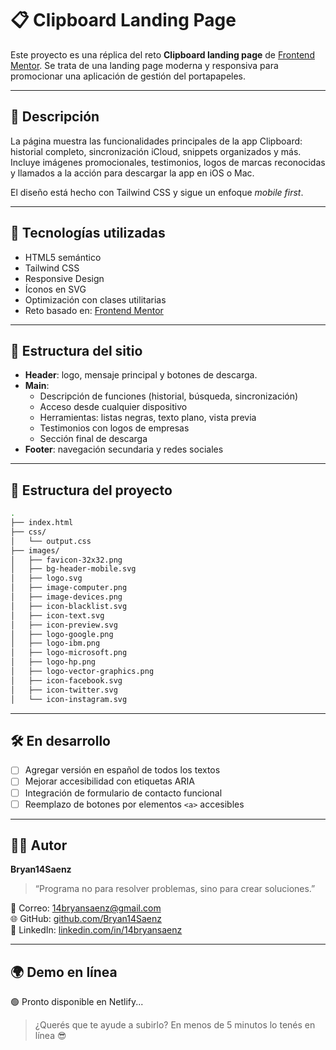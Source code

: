 # 📋 Clipboard Landing Page

Este proyecto es una réplica del reto **Clipboard landing page** de [Frontend Mentor](https://www.frontendmentor.io/challenges/clipboard-landing-page-24OZ-GH). Se trata de una landing page moderna y responsiva para promocionar una aplicación de gestión del portapapeles.

---

## 📌 Descripción

La página muestra las funcionalidades principales de la app Clipboard: historial completo, sincronización iCloud, snippets organizados y más.  
Incluye imágenes promocionales, testimonios, logos de marcas reconocidas y llamados a la acción para descargar la app en iOS o Mac.

El diseño está hecho con Tailwind CSS y sigue un enfoque *mobile first*.

---

## 🧩 Tecnologías utilizadas

- HTML5 semántico  
- Tailwind CSS  
- Responsive Design  
- Íconos en SVG  
- Optimización con clases utilitarias  
- Reto basado en: [Frontend Mentor](https://www.frontendmentor.io)

---

## 🧭 Estructura del sitio

- **Header**: logo, mensaje principal y botones de descarga.  
- **Main**:
  - Descripción de funciones (historial, búsqueda, sincronización)
  - Acceso desde cualquier dispositivo
  - Herramientas: listas negras, texto plano, vista previa
  - Testimonios con logos de empresas
  - Sección final de descarga
- **Footer**: navegación secundaria y redes sociales

---

## 📂 Estructura del proyecto

```bash
.
├── index.html
├── css/
│   └── output.css
├── images/
│   ├── favicon-32x32.png
│   ├── bg-header-mobile.svg
│   ├── logo.svg
│   ├── image-computer.png
│   ├── image-devices.png
│   ├── icon-blacklist.svg
│   ├── icon-text.svg
│   ├── icon-preview.svg
│   ├── logo-google.png
│   ├── logo-ibm.png
│   ├── logo-microsoft.png
│   ├── logo-hp.png
│   ├── logo-vector-graphics.png
│   ├── icon-facebook.svg
│   ├── icon-twitter.svg
│   └── icon-instagram.svg
```

---

## 🛠️ En desarrollo

- [ ] Agregar versión en español de todos los textos  
- [ ] Mejorar accesibilidad con etiquetas ARIA  
- [ ] Integración de formulario de contacto funcional  
- [ ] Reemplazo de botones por elementos `<a>` accesibles

---

## 🧑‍💻 Autor

**Bryan14Saenz**

> “Programa no para resolver problemas, sino para crear soluciones.”

📧 Correo: [14bryansaenz@gmail.com](mailto:14bryansaenz@gmail.com)  
🌐 GitHub: [github.com/Bryan14Saenz](https://github.com/Bryan14Saenz)  
🔗 LinkedIn: [linkedin.com/in/14bryansaenz](https://www.linkedin.com/in/14bryansaenz)

---

## 🌍 Demo en línea

🟢 Pronto disponible en Netlify...

> ¿Querés que te ayude a subirlo? En menos de 5 minutos lo tenés en línea 😎

